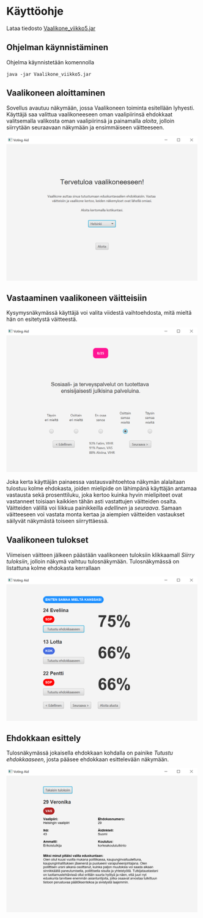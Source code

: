 # Käyttöohje

Lataa tiedosto [Vaalikone_viikko5.jar](https://github.com/mlkulmala/ot-harjoitustyo/releases/download/viikko5/Vaalikone_viikko5.jar)

## Ohjelman käynnistäminen

Ohjelma käynnistetään komennolla
```
java -jar Vaalikone_viikko5.jar
```

## Vaalikoneen aloittaminen

Sovellus avautuu näkymään, jossa Vaalikoneen toiminta esitellään lyhyesti. Käyttäjä saa valittua vaalikoneeseen oman vaalipiirinsä 
ehdokkaat valitsemalla valikosta oman vaalipiirinsä ja painamalla *aloita*, jolloin siirrytään seuraavaan näkymään ja ensimmäiseen 
väitteeseen.

<img src="https://raw.githubusercontent.com/mlkulmala/ot-harjoitustyo/master/Vaalikone/dokumentaatio/kuvat/welcomeView2.png" width="500">

## Vastaaminen vaalikoneen väitteisiin

Kysymysnäkymässä käyttäjä voi valita viidestä vaihtoehdosta, mitä mieltä hän on esitetystä väitteestä.

<img src="https://raw.githubusercontent.com/mlkulmala/ot-harjoitustyo/master/Vaalikone/dokumentaatio/kuvat/questionView.png" width="500">

Joka kerta käyttäjän painaessa vastausvaihtoehtoa näkymän alalaitaan tulostuu kolme ehdokasta, joiden mielipide on
lähimpänä käyttäjän antamaa vastausta sekä prosenttiluku, joka kertoo kuinka hyvin mielipiteet ovat vastanneet toisiaan kaikkien tähän asti vastattujen väitteiden osalta. Väitteiden välillä voi liikkua painikkeilla *edellinen* ja 
*seuraava*. Samaan väitteeseen voi vastata monta kertaa ja aiempien väitteiden vastaukset säilyvät näkymästä toiseen siirryttäessä.

## Vaalikoneen tulokset

Viimeisen väitteen jälkeen päästään vaalikoneen tuloksiin klikkaamall *Siirry tuloksiin*, jolloin
näkymä vaihtuu tulosnäkymään. Tulosnäkymässä on listattuna kolme ehdokasta kerrallaan

<img src="https://raw.githubusercontent.com/mlkulmala/ot-harjoitustyo/master/Vaalikone/dokumentaatio/kuvat/resultsView.png" width="500">

## Ehdokkaan esittely

Tulosnäkymässä jokaisella ehdokkaan kohdalla on painike *Tutustu ehdokkaaseen*, josta pääsee ehdokkaan esittelevään näkymään.

<img src="https://raw.githubusercontent.com/mlkulmala/ot-harjoitustyo/master/Vaalikone/dokumentaatio/kuvat/candidateView.png" width="500">
